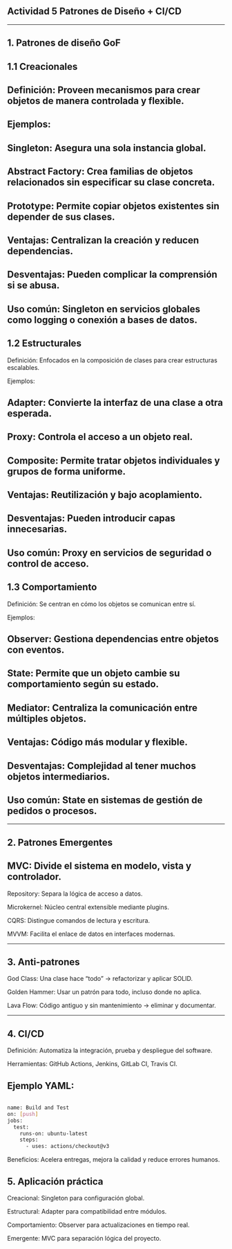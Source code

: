 ## Actividad 5 Patrones de Diseño  + CI/CD
----
## 1. Patrones de diseño GoF

## 1.1 Creacionales

## Definición: Proveen mecanismos para crear objetos de manera controlada y flexible.

## Ejemplos:

## Singleton: Asegura una sola instancia global.

## Abstract Factory: Crea familias de objetos relacionados sin especificar su clase concreta.

## Prototype: Permite copiar objetos existentes sin depender de sus clases.

## Ventajas: Centralizan la creación y reducen dependencias.

## Desventajas: Pueden complicar la comprensión si se abusa.

## Uso común: Singleton en servicios globales como logging o conexión a bases de datos.


## 1.2 Estructurales

Definición: Enfocados en la composición de clases para crear estructuras escalables.

Ejemplos:

## Adapter: Convierte la interfaz de una clase a otra esperada.

## Proxy: Controla el acceso a un objeto real.

## Composite: Permite tratar objetos individuales y grupos de forma uniforme.

## Ventajas: Reutilización y bajo acoplamiento.

## Desventajas: Pueden introducir capas innecesarias.

## Uso común: Proxy en servicios de seguridad o control de acceso.


## 1.3 Comportamiento


Definición: Se centran en cómo los objetos se comunican entre sí.

Ejemplos:

## Observer: Gestiona dependencias entre objetos con eventos.

## State: Permite que un objeto cambie su comportamiento según su estado.

## Mediator: Centraliza la comunicación entre múltiples objetos.

## Ventajas: Código más modular y flexible.

## Desventajas: Complejidad al tener muchos objetos intermediarios.

## Uso común: State en sistemas de gestión de pedidos o procesos.

---
## 2. Patrones Emergentes

## MVC: Divide el sistema en modelo, vista y controlador.

Repository: Separa la lógica de acceso a datos.

Microkernel: Núcleo central extensible mediante plugins.

CQRS: Distingue comandos de lectura y escritura.

MVVM: Facilita el enlace de datos en interfaces modernas.

---
## 3. Anti-patrones

God Class: Una clase hace “todo” → refactorizar y aplicar SOLID.

Golden Hammer: Usar un patrón para todo, incluso donde no aplica.

Lava Flow: Código antiguo y sin mantenimiento → eliminar y documentar.

---
## 4. CI/CD

Definición: Automatiza la integración, prueba y despliegue del software.

Herramientas: GitHub Actions, Jenkins, GitLab CI, Travis CI.


## Ejemplo YAML:

```bash

name: Build and Test
on: [push]
jobs:
  test:
    runs-on: ubuntu-latest
    steps:
      - uses: actions/checkout@v3
```

Beneficios: Acelera entregas, mejora la calidad y reduce errores humanos.


## 5. Aplicación práctica

Creacional: Singleton para configuración global.

Estructural: Adapter para compatibilidad entre módulos.

Comportamiento: Observer para actualizaciones en tiempo real.

Emergente: MVC para separación lógica del proyecto.